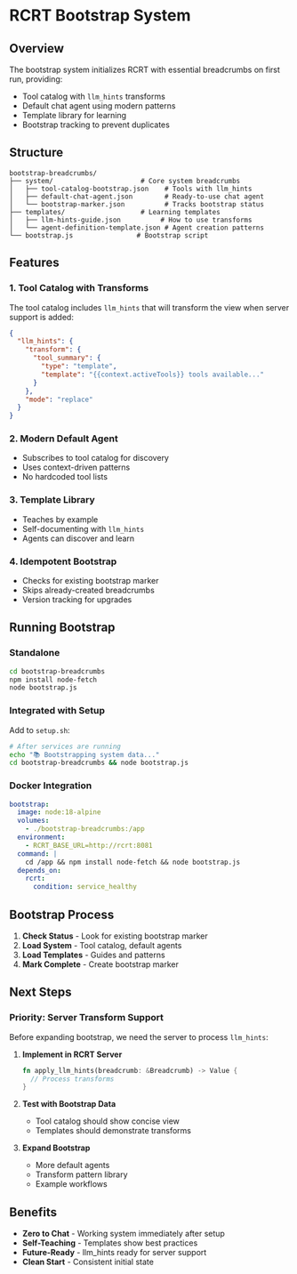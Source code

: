 # RCRT Bootstrap System

## Overview

The bootstrap system initializes RCRT with essential breadcrumbs on first run, providing:
- Tool catalog with `llm_hints` transforms
- Default chat agent using modern patterns
- Template library for learning
- Bootstrap tracking to prevent duplicates

## Structure

```
bootstrap-breadcrumbs/
├── system/                      # Core system breadcrumbs
│   ├── tool-catalog-bootstrap.json    # Tools with llm_hints
│   ├── default-chat-agent.json        # Ready-to-use chat agent
│   └── bootstrap-marker.json          # Tracks bootstrap status
├── templates/                   # Learning templates
│   ├── llm-hints-guide.json          # How to use transforms
│   └── agent-definition-template.json # Agent creation patterns
└── bootstrap.js                # Bootstrap script
```

## Features

### 1. Tool Catalog with Transforms
The tool catalog includes `llm_hints` that will transform the view when server support is added:
```json
{
  "llm_hints": {
    "transform": {
      "tool_summary": {
        "type": "template",
        "template": "{{context.activeTools}} tools available..."
      }
    },
    "mode": "replace"
  }
}
```

### 2. Modern Default Agent
- Subscribes to tool catalog for discovery
- Uses context-driven patterns
- No hardcoded tool lists

### 3. Template Library
- Teaches by example
- Self-documenting with `llm_hints`
- Agents can discover and learn

### 4. Idempotent Bootstrap
- Checks for existing bootstrap marker
- Skips already-created breadcrumbs
- Version tracking for upgrades

## Running Bootstrap

### Standalone
```bash
cd bootstrap-breadcrumbs
npm install node-fetch
node bootstrap.js
```

### Integrated with Setup
Add to `setup.sh`:
```bash
# After services are running
echo "📚 Bootstrapping system data..."
cd bootstrap-breadcrumbs && node bootstrap.js
```

### Docker Integration
```yaml
bootstrap:
  image: node:18-alpine
  volumes:
    - ./bootstrap-breadcrumbs:/app
  environment:
    - RCRT_BASE_URL=http://rcrt:8081
  command: |
    cd /app && npm install node-fetch && node bootstrap.js
  depends_on:
    rcrt:
      condition: service_healthy
```

## Bootstrap Process

1. **Check Status** - Look for existing bootstrap marker
2. **Load System** - Tool catalog, default agents
3. **Load Templates** - Guides and patterns
4. **Mark Complete** - Create bootstrap marker

## Next Steps

### Priority: Server Transform Support

Before expanding bootstrap, we need the server to process `llm_hints`:

1. **Implement in RCRT Server**
   ```rust
   fn apply_llm_hints(breadcrumb: &Breadcrumb) -> Value {
     // Process transforms
   }
   ```

2. **Test with Bootstrap Data**
   - Tool catalog should show concise view
   - Templates should demonstrate transforms

3. **Expand Bootstrap**
   - More default agents
   - Transform pattern library
   - Example workflows

## Benefits

- **Zero to Chat** - Working system immediately after setup
- **Self-Teaching** - Templates show best practices
- **Future-Ready** - llm_hints ready for server support
- **Clean Start** - Consistent initial state
